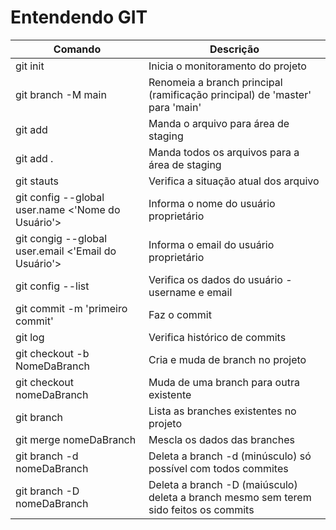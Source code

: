 # Entendendo GIT

|Comando|Descrição|
|-|-|
| git init | Inicia o monitoramento do projeto |
| git branch -M main| Renomeia a branch principal (ramificação principal) de 'master' para 'main'|
| git add <NomeDoArquivo>| Manda o arquivo para área de staging |
| git add . | Manda todos os arquivos para a área de staging |
| git stauts | Verifica a situação atual dos arquivo|
| git config --global user.name <'Nome do Usuário'> | Informa o nome do usuário proprietário |
| git congig --global user.email <'Email do Usuário'> | Informa o email do usuário proprietário |
| git config --list | Verifica os dados do usuário - username e email |
| git commit -m 'primeiro commit' | Faz o commit |
| git log | Verifica histórico de commits |
| git checkout -b NomeDaBranch | Cria e muda de branch no projeto |
| git checkout nomeDaBranch| Muda de uma branch para outra existente |
| git branch | Lista as branches existentes no projeto |
| git merge nomeDaBranch | Mescla os dados das branches|
| git branch -d nomeDaBranch| Deleta a branch -d (minúsculo) só possível com todos commites|
| git branch -D nomeDaBranch| Deleta a branch -D (maiúsculo) deleta a branch mesmo sem terem sido feitos os commits|